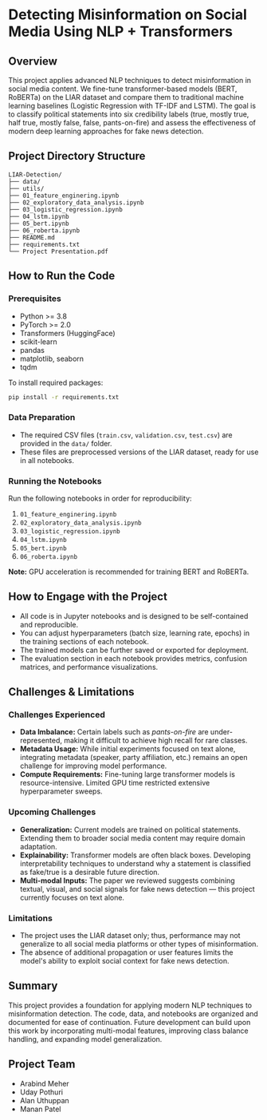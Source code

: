 
# Detecting Misinformation on Social Media Using NLP + Transformers

## Overview

This project applies advanced NLP techniques to detect misinformation in social media content. We fine-tune transformer-based models (BERT, RoBERTa) on the LIAR dataset and compare them to traditional machine learning baselines (Logistic Regression with TF-IDF and LSTM). The goal is to classify political statements into six credibility labels (true, mostly true, half true, mostly false, false, pants-on-fire) and assess the effectiveness of modern deep learning approaches for fake news detection.

## Project Directory Structure

```
LIAR-Detection/
├── data/
├── utils/
├── 01_feature_enginering.ipynb
├── 02_exploratory_data_analysis.ipynb
├── 03_logistic_regression.ipynb
├── 04_lstm.ipynb
├── 05_bert.ipynb
├── 06_roberta.ipynb
├── README.md
├── requirements.txt
└── Project Presentation.pdf
```

## How to Run the Code

### Prerequisites

- Python >= 3.8
- PyTorch >= 2.0
- Transformers (HuggingFace)
- scikit-learn
- pandas
- matplotlib, seaborn
- tqdm

To install required packages:

```bash
pip install -r requirements.txt
```

### Data Preparation

- The required CSV files (`train.csv`, `validation.csv`, `test.csv`) are provided in the `data/` folder.
- These files are preprocessed versions of the LIAR dataset, ready for use in all notebooks.

### Running the Notebooks

Run the following notebooks in order for reproducibility:

1. `01_feature_enginering.ipynb`
2. `02_exploratory_data_analysis.ipynb`  
3. `03_logistic_regression.ipynb`  
4. `04_lstm.ipynb`  
5. `05_bert.ipynb`  
6. `06_roberta.ipynb`  

**Note:** GPU acceleration is recommended for training BERT and RoBERTa.

## How to Engage with the Project

- All code is in Jupyter notebooks and is designed to be self-contained and reproducible.
- You can adjust hyperparameters (batch size, learning rate, epochs) in the training sections of each notebook.
- The trained models can be further saved or exported for deployment.
- The evaluation section in each notebook provides metrics, confusion matrices, and performance visualizations.

## Challenges & Limitations

### Challenges Experienced

- **Data Imbalance:** Certain labels such as *pants-on-fire* are under-represented, making it difficult to achieve high recall for rare classes.
- **Metadata Usage:** While initial experiments focused on text alone, integrating metadata (speaker, party affiliation, etc.) remains an open challenge for improving model performance.
- **Compute Requirements:** Fine-tuning large transformer models is resource-intensive. Limited GPU time restricted extensive hyperparameter sweeps.

### Upcoming Challenges

- **Generalization:** Current models are trained on political statements. Extending them to broader social media content may require domain adaptation.
- **Explainability:** Transformer models are often black boxes. Developing interpretability techniques to understand why a statement is classified as fake/true is a desirable future direction.
- **Multi-modal Inputs:** The paper we reviewed suggests combining textual, visual, and social signals for fake news detection — this project currently focuses on text alone.

### Limitations

- The project uses the LIAR dataset only; thus, performance may not generalize to all social media platforms or other types of misinformation.
- The absence of additional propagation or user features limits the model's ability to exploit social context for fake news detection.

## Summary

This project provides a foundation for applying modern NLP techniques to misinformation detection. The code, data, and notebooks are organized and documented for ease of continuation. Future development can build upon this work by incorporating multi-modal features, improving class balance handling, and expanding model generalization.

## Project Team

- Arabind Meher  
- Uday Pothuri  
- Alan Uthuppan 
- Manan Patel
